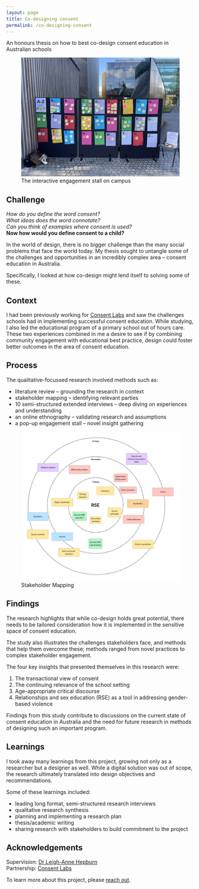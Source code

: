 ```yaml
---
layout: page
title: Co-designing consent
permalink: /co-designing-consent
---
```

<p class="callout">An honours thesis on how to best co-design consent education in Australian schools</p>

<figure class="wide">
    <img src ="assets/co-designing-consent-popup.jpeg">
    <figcaption>The interactive engagement stall on campus</figcaption>
</figure>

## Challenge
*How do you define the word consent?<br>*
*What ideas does the word connotate?<br>*
*Can you think of examples where consent is used?*<br>
<strong>Now how would you define consent to a child?</strong>

In the world of design, there is no bigger challenge than the many social problems that face the world today. My thesis sought to untangle some of the challenges and opportunities in an incredibly complex area – consent education in Australia. 

Specifically, I looked at how co-design might lend itself to solving some of these.

## Context
I had been previously working for [Consent Labs](https://www.consentlabs.org.au/) and saw the challenges schools had in implementing successful consent education. While studying, I also led the educational program of a primary school out of hours care. These two experiences combined in me a desire to see if by combining community engagement with educational best practice, design could foster better outcomes in the area of consent education.

## Process
The qualitative-focussed research involved methods such as:

- literature review – grounding the research in context
- stakeholder mapping – identifying relevant parties
- 10 semi-structured extended interviews – deep diving on experiences and understanding
- an online ethnography – validating research and assumptions
- a pop-up engagement stall – novel insight gathering

<figure>
    <img src="assets/stakeholder-map.png">
    <figcaption>Stakeholder Mapping</figcaption>
</figure>

## Findings

The research highlights that while co-design holds great potential, there needs to be tailored consideration how it is implemented in the sensitive space of consent education.   
  
The study also illustrates the challenges stakeholders face, and methods that help them overcome these; methods ranged from novel practices to complex stakeholder engagement.
  
The four key insights that presented themselves in this research were:

1. The transactional view of consent
2. The continuing relevance of the school setting
3. Age-appropriate critical discourse
4. Relationships and sex education (RSE) as a tool in addressing gender-based violence

Findings from this study contribute to discussions on the current state of consent education in Australia and the need for future research in methods of designing such an important program.

## Learnings

I took away many learnings from this project, growing not only as a researcher but a designer as well. While a digital solution was out of scope, the research ultimately translated into design objectives and recommendations.

Some of these learnings included:

- leading long format, semi-structured research interviews
- qualitative research synthesis
- planning and implementing a research plan
- thesis/academic writing
- sharing research with stakeholders to build commitment to the project

## Acknowledgements

Supervision: [Dr Leigh-Anne Hepburn](https://www.sydney.edu.au/architecture/about/our-people/academic-staff/leigh-anne-hepburn.html)  
Partnership: [Consent Labs](https://www.consentlabs.org.au/)

To learn more about this project, please <a class= "internal-link" href= "/contact">reach out</a>.